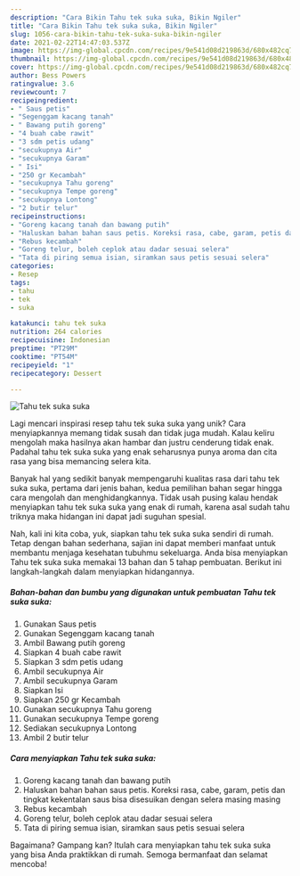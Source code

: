 ```yaml
---
description: "Cara Bikin Tahu tek suka suka, Bikin Ngiler"
title: "Cara Bikin Tahu tek suka suka, Bikin Ngiler"
slug: 1056-cara-bikin-tahu-tek-suka-suka-bikin-ngiler
date: 2021-02-22T14:47:03.537Z
image: https://img-global.cpcdn.com/recipes/9e541d08d219863d/680x482cq70/tahu-tek-suka-suka-foto-resep-utama.jpg
thumbnail: https://img-global.cpcdn.com/recipes/9e541d08d219863d/680x482cq70/tahu-tek-suka-suka-foto-resep-utama.jpg
cover: https://img-global.cpcdn.com/recipes/9e541d08d219863d/680x482cq70/tahu-tek-suka-suka-foto-resep-utama.jpg
author: Bess Powers
ratingvalue: 3.6
reviewcount: 7
recipeingredient:
- " Saus petis"
- "Segenggam kacang tanah"
- " Bawang putih goreng"
- "4 buah cabe rawit"
- "3 sdm petis udang"
- "secukupnya Air"
- "secukupnya Garam"
- " Isi"
- "250 gr Kecambah"
- "secukupnya Tahu goreng"
- "secukupnya Tempe goreng"
- "secukupnya Lontong"
- "2 butir telur"
recipeinstructions:
- "Goreng kacang tanah dan bawang putih"
- "Haluskan bahan bahan saus petis. Koreksi rasa, cabe, garam, petis dan tingkat kekentalan saus bisa disesuikan dengan selera masing masing"
- "Rebus kecambah"
- "Goreng telur, boleh ceplok atau dadar sesuai selera"
- "Tata di piring semua isian, siramkan saus petis sesuai selera"
categories:
- Resep
tags:
- tahu
- tek
- suka

katakunci: tahu tek suka 
nutrition: 264 calories
recipecuisine: Indonesian
preptime: "PT29M"
cooktime: "PT54M"
recipeyield: "1"
recipecategory: Dessert

---
```



![Tahu tek suka suka](https://img-global.cpcdn.com/recipes/9e541d08d219863d/680x482cq70/tahu-tek-suka-suka-foto-resep-utama.jpg)

Lagi mencari inspirasi resep tahu tek suka suka yang unik? Cara menyiapkannya memang tidak susah dan tidak juga mudah. Kalau keliru mengolah maka hasilnya akan hambar dan justru cenderung tidak enak. Padahal tahu tek suka suka yang enak seharusnya punya aroma dan cita rasa yang bisa memancing selera kita.



Banyak hal yang sedikit banyak mempengaruhi kualitas rasa dari tahu tek suka suka, pertama dari jenis bahan, kedua pemilihan bahan segar hingga cara mengolah dan menghidangkannya. Tidak usah pusing kalau hendak menyiapkan tahu tek suka suka yang enak di rumah, karena asal sudah tahu triknya maka hidangan ini dapat jadi suguhan spesial.


Nah, kali ini kita coba, yuk, siapkan tahu tek suka suka sendiri di rumah. Tetap dengan bahan sederhana, sajian ini dapat memberi manfaat untuk membantu menjaga kesehatan tubuhmu sekeluarga. Anda bisa menyiapkan Tahu tek suka suka memakai 13 bahan dan 5 tahap pembuatan. Berikut ini langkah-langkah dalam menyiapkan hidangannya.

<!--inarticleads1-->

##### Bahan-bahan dan bumbu yang digunakan untuk pembuatan Tahu tek suka suka:

1. Gunakan  Saus petis
1. Gunakan Segenggam kacang tanah
1. Ambil  Bawang putih goreng
1. Siapkan 4 buah cabe rawit
1. Siapkan 3 sdm petis udang
1. Ambil secukupnya Air
1. Ambil secukupnya Garam
1. Siapkan  Isi
1. Siapkan 250 gr Kecambah
1. Gunakan secukupnya Tahu goreng
1. Gunakan secukupnya Tempe goreng
1. Sediakan secukupnya Lontong
1. Ambil 2 butir telur




<!--inarticleads2-->

##### Cara menyiapkan Tahu tek suka suka:

1. Goreng kacang tanah dan bawang putih
1. Haluskan bahan bahan saus petis. Koreksi rasa, cabe, garam, petis dan tingkat kekentalan saus bisa disesuikan dengan selera masing masing
1. Rebus kecambah
1. Goreng telur, boleh ceplok atau dadar sesuai selera
1. Tata di piring semua isian, siramkan saus petis sesuai selera




Bagaimana? Gampang kan? Itulah cara menyiapkan tahu tek suka suka yang bisa Anda praktikkan di rumah. Semoga bermanfaat dan selamat mencoba!
